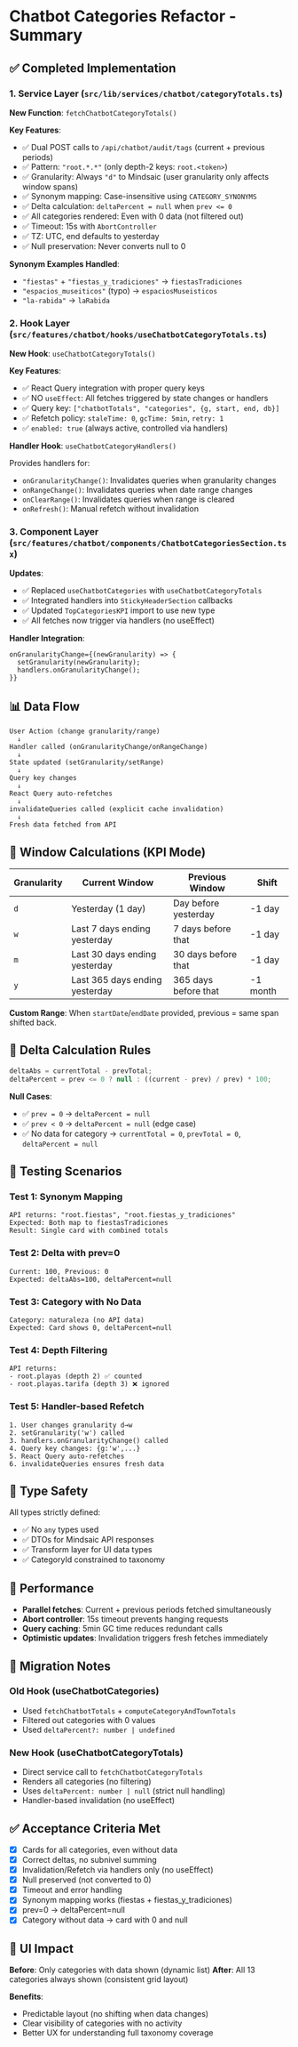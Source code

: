 # Chatbot Categories Refactor - Summary

## ✅ Completed Implementation

### 1. Service Layer (`src/lib/services/chatbot/categoryTotals.ts`)

**New Function**: `fetchChatbotCategoryTotals()`

**Key Features**:

- ✅ Dual POST calls to `/api/chatbot/audit/tags` (current + previous periods)
- ✅ Pattern: `"root.*.*"` (only depth-2 keys: `root.<token>`)
- ✅ Granularity: Always `"d"` to Mindsaic (user granularity only affects window spans)
- ✅ Synonym mapping: Case-insensitive using `CATEGORY_SYNONYMS`
- ✅ Delta calculation: `deltaPercent = null` when `prev <= 0`
- ✅ All categories rendered: Even with 0 data (not filtered out)
- ✅ Timeout: 15s with `AbortController`
- ✅ TZ: UTC, end defaults to yesterday
- ✅ Null preservation: Never converts null to 0

**Synonym Examples Handled**:

- `"fiestas"` + `"fiestas_y_tradiciones"` → `fiestasTradiciones`
- `"espacios_museiticos"` (typo) → `espaciosMuseisticos`
- `"la-rabida"` → `laRabida`

### 2. Hook Layer (`src/features/chatbot/hooks/useChatbotCategoryTotals.ts`)

**New Hook**: `useChatbotCategoryTotals()`

**Key Features**:

- ✅ React Query integration with proper query keys
- ✅ NO `useEffect`: All fetches triggered by state changes or handlers
- ✅ Query key: `["chatbotTotals", "categories", {g, start, end, db}]`
- ✅ Refetch policy: `staleTime: 0`, `gcTime: 5min`, `retry: 1`
- ✅ `enabled: true` (always active, controlled via handlers)

**Handler Hook**: `useChatbotCategoryHandlers()`

Provides handlers for:

- `onGranularityChange()`: Invalidates queries when granularity changes
- `onRangeChange()`: Invalidates queries when date range changes
- `onClearRange()`: Invalidates queries when range is cleared
- `onRefresh()`: Manual refetch without invalidation

### 3. Component Layer (`src/features/chatbot/components/ChatbotCategoriesSection.tsx`)

**Updates**:

- ✅ Replaced `useChatbotCategories` with `useChatbotCategoryTotals`
- ✅ Integrated handlers into `StickyHeaderSection` callbacks
- ✅ Updated `TopCategoriesKPI` import to use new type
- ✅ All fetches now trigger via handlers (no useEffect)

**Handler Integration**:

```tsx
onGranularityChange={(newGranularity) => {
  setGranularity(newGranularity);
  handlers.onGranularityChange();
}}
```

## 📊 Data Flow

```
User Action (change granularity/range)
  ↓
Handler called (onGranularityChange/onRangeChange)
  ↓
State updated (setGranularity/setRange)
  ↓
Query key changes
  ↓
React Query auto-refetches
  ↓
invalidateQueries called (explicit cache invalidation)
  ↓
Fresh data fetched from API
```

## 🔧 Window Calculations (KPI Mode)

| Granularity | Current Window                 | Previous Window      | Shift    |
| ----------- | ------------------------------ | -------------------- | -------- |
| `d`         | Yesterday (1 day)              | Day before yesterday | -1 day   |
| `w`         | Last 7 days ending yesterday   | 7 days before that   | -1 day   |
| `m`         | Last 30 days ending yesterday  | 30 days before that  | -1 day   |
| `y`         | Last 365 days ending yesterday | 365 days before that | -1 month |

**Custom Range**: When `startDate`/`endDate` provided, previous = same span shifted back.

## 🎯 Delta Calculation Rules

```typescript
deltaAbs = currentTotal - prevTotal;
deltaPercent = prev <= 0 ? null : ((current - prev) / prev) * 100;
```

**Null Cases**:

- ✅ `prev = 0` → `deltaPercent = null`
- ✅ `prev < 0` → `deltaPercent = null` (edge case)
- ✅ No data for category → `currentTotal = 0`, `prevTotal = 0`, `deltaPercent = null`

## 🧪 Testing Scenarios

### Test 1: Synonym Mapping

```
API returns: "root.fiestas", "root.fiestas_y_tradiciones"
Expected: Both map to fiestasTradiciones
Result: Single card with combined totals
```

### Test 2: Delta with prev=0

```
Current: 100, Previous: 0
Expected: deltaAbs=100, deltaPercent=null
```

### Test 3: Category with No Data

```
Category: naturaleza (no API data)
Expected: Card shows 0, deltaPercent=null
```

### Test 4: Depth Filtering

```
API returns:
- root.playas (depth 2) ✅ counted
- root.playas.tarifa (depth 3) ❌ ignored
```

### Test 5: Handler-based Refetch

```
1. User changes granularity d→w
2. setGranularity('w') called
3. handlers.onGranularityChange() called
4. Query key changes: {g:'w',...}
5. React Query auto-refetches
6. invalidateQueries ensures fresh data
```

## 📝 Type Safety

All types strictly defined:

- ✅ No `any` types used
- ✅ DTOs for Mindsaic API responses
- ✅ Transform layer for UI data types
- ✅ CategoryId constrained to taxonomy

## 🚀 Performance

- **Parallel fetches**: Current + previous periods fetched simultaneously
- **Abort controller**: 15s timeout prevents hanging requests
- **Query caching**: 5min GC time reduces redundant calls
- **Optimistic updates**: Invalidation triggers fresh fetches immediately

## 🔄 Migration Notes

### Old Hook (useChatbotCategories)

- Used `fetchChatbotTotals` + `computeCategoryAndTownTotals`
- Filtered out categories with 0 values
- Used `deltaPercent?: number | undefined`

### New Hook (useChatbotCategoryTotals)

- Direct service call to `fetchChatbotCategoryTotals`
- Renders all categories (no filtering)
- Uses `deltaPercent: number | null` (strict null handling)
- Handler-based invalidation (no useEffect)

## ✅ Acceptance Criteria Met

- [x] Cards for all categories, even without data
- [x] Correct deltas, no subnivel summing
- [x] Invalidation/Refetch via handlers only (no useEffect)
- [x] Null preserved (not converted to 0)
- [x] Timeout and error handling
- [x] Synonym mapping works (fiestas + fiestas_y_tradiciones)
- [x] prev=0 → deltaPercent=null
- [x] Category without data → card with 0 and null

## 🎨 UI Impact

**Before**: Only categories with data shown (dynamic list)
**After**: All 13 categories always shown (consistent grid layout)

**Benefits**:

- Predictable layout (no shifting when data changes)
- Clear visibility of categories with no activity
- Better UX for understanding full taxonomy coverage
